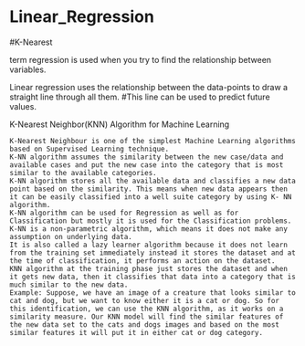 # Linear_Regression
#K-Nearest

term regression is used when you try to find the relationship between variables.

Linear regression uses the relationship between the data-points to draw a straight line through all them.
#This line can be used to predict future values.


K-Nearest Neighbor(KNN) Algorithm for Machine Learning

    K-Nearest Neighbour is one of the simplest Machine Learning algorithms based on Supervised Learning technique.
    K-NN algorithm assumes the similarity between the new case/data and available cases and put the new case into the category that is most similar to the available categories.
    K-NN algorithm stores all the available data and classifies a new data point based on the similarity. This means when new data appears then it can be easily classified into a well suite category by using K- NN algorithm.
    K-NN algorithm can be used for Regression as well as for Classification but mostly it is used for the Classification problems.
    K-NN is a non-parametric algorithm, which means it does not make any assumption on underlying data.
    It is also called a lazy learner algorithm because it does not learn from the training set immediately instead it stores the dataset and at the time of classification, it performs an action on the dataset.
    KNN algorithm at the training phase just stores the dataset and when it gets new data, then it classifies that data into a category that is much similar to the new data.
    Example: Suppose, we have an image of a creature that looks similar to cat and dog, but we want to know either it is a cat or dog. So for this identification, we can use the KNN algorithm, as it works on a similarity measure. Our KNN model will find the similar features of the new data set to the cats and dogs images and based on the most similar features it will put it in either cat or dog category.
